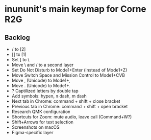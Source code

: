 # inununit's main keymap for Corne R2G

## Backlog

- / to [2]
- [] to [1]
- Set [ to \
- Move \ and / to a second layer
- Set Do Not Disturb to Mode1+Enter (instead of Mode1+Z)
- Move Switch Space and Mission Control to Mode1+CVB
- Move , (Unicode) to Mode1+,
- Move . (Unicode) to Mode1+.
- ? Captilized letters by double tap
- Add symbols: hypen, n dash, m dash
- Next tab in Chrome: command + shift + close bracket
- Previous tab in Chrome: command + shift + open bracket
- Research QMK configuration
- Shortcuts for Zoom: mute audio, leave call (Command+W?)
- Shift+Arrows for text selection
- Screenshots on macOS
- Figma-specific layer
